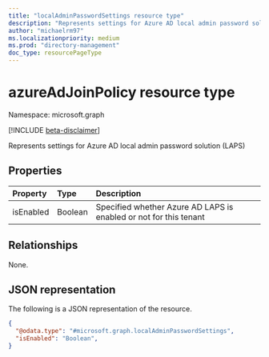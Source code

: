```yaml
---
title: "localAdminPasswordSettings resource type"
description: "Represents settings for Azure AD local admin password solution (LAPS)"
author: "michaelrm97"
ms.localizationpriority: medium
ms.prod: "directory-management"
doc_type: resourcePageType
---
```

# azureAdJoinPolicy resource type

Namespace: microsoft.graph

[!INCLUDE [beta-disclaimer](../../includes/beta-disclaimer.md)]

Represents settings for Azure AD local admin password solution (LAPS)

## Properties

|Property|Type|Description|
|:---|:---|:---|
|isEnabled|Boolean|Specified whether Azure AD LAPS is enabled or not for this tenant|

## Relationships

None.

## JSON representation

The following is a JSON representation of the resource.
<!-- {
  "blockType": "resource",
  "@odata.type": "microsoft.graph.azureAdJoinPolicy"
}
-->
``` json
{
  "@odata.type": "#microsoft.graph.localAdminPasswordSettings",
  "isEnabled": "Boolean",
}
```
